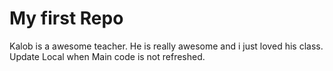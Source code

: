 # My first Repo

Kalob is a awesome teacher. He is really awesome and i just loved his class. 
Update Local when Main code is not refreshed. 
